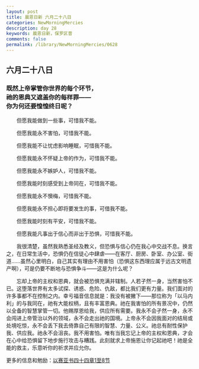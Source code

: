 ```yaml
---
layout: post
title: 晨恩日新 六月二十八日
categories: NewMorningMercies
description: day 28
keywords: 晨恩日新，保罗区普
comments: false
permalink: /library/NewMorningMercies/0628
---
```


## 六月二十八日

### 既然上帝掌管你世界的每个环节， <br> 祂的恩典又遮盖你的每样罪—— <br> 你为何还要惶惶终日呢？

&emsp;&emsp;但愿我能做到一些事，可惜我不能。

&emsp;&emsp;但愿我能永不害怕，可惜我不能。

&emsp;&emsp;但愿我能不让忧虑影响睡眠，可惜我不能。

&emsp;&emsp;但愿我能永不怀疑上帝的作为，可惜我不能。

&emsp;&emsp;但愿我能永不嫉妒人，可惜我不能。

&emsp;&emsp;但愿我能时刻感受到上帝同在，可惜我不能。

&emsp;&emsp;但愿我能永不懊梅，可惜我不能。

&emsp;&emsp;但愿我能永不担心即将要发生的事，可借我不能。

&emsp;&emsp;但愿我能时刻有平安，可惜我不能。

&emsp;&emsp;但愿我能凡事出于信心而非出于恐惧，可惜我不能。

&emsp;&emsp;我很清楚，虽然我熟悉圣经及教义，但恐惧与信心仍在我心中交战不息。换言之，在日常生活中，恐惧仍在信徒心中肆虐——在客厅、厨房、卧室、办公室、街道……虽然心里明白，自己其实有理由不用害怕（恐惧这东西理应属于远古文明遗产啊），可是仍要不断地与恐惧争斗——这是为什么呢？

&emsp;&emsp;忘却上帝的主权和恩典，就会被恐惧充满并辖制。人若孑然一身，当然害怕不已。这堕落世界有太多试探、诱惑、危险、仇敌，都比我们更有力量。我们面对的许多事都不在控制之内。幸亏福音信息就是：我没有被撇下——那位称为「以马内利」的与我同在，祂有大能权柄，且有丰富恩典。祂在我害怕的所有景况中，仍然以全备的智慧掌管一切。他赐厚恩给我，供应所有需要。我永不会孑然一身，永不会闯进上帝管治以外的领域，永不会走出祂的国境。上帝永不会因我面对的结局或处境吃惊，永不会丢下我去倚靠自己有限的智慧、力量、公义。祂总有耐性保护我、供应我。祂永不会沮丧。我不用害怕。唯有当我忘记上帝的主权和恩典，才会在心中给恐惧留下地步施行攻击与糟践。此刻就求上帝施恩让你记起祂吧！祂是全能的救主，乐意听你的祈求并应允你。

更多的信息和勉励：[以赛亚书四十四章1至8节]()
